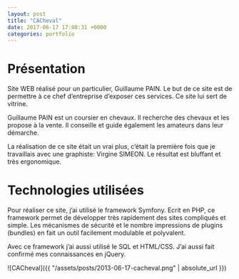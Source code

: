 ```yaml
---
layout: post
title: "CACheval"
date: 2017-06-17 17:08:31 +0000
categories: portfolio
---
```

# Présentation

Site WEB réalisé pour un particulier, Guillaume PAIN. Le but de ce site est de permettre à ce chef d’entreprise d’exposer ces services. Ce site lui sert de vitrine.

Guillaume PAIN est un coursier en chevaux. Il recherche des chevaux et les propose à la vente. Il conseille et guide également les amateurs dans leur démarche.

La réalisation de ce site était un vrai plus, c’était la première fois que je travaillais avec une graphiste: Virgine SIMEON. Le résultat est bluffant et très ergonomique.

# Technologies utilisées

Pour réaliser ce site, j’ai utilisé le framework Symfony. Ecrit en PHP, ce framework permet de développer très rapidement des sites compliqués et simple. Les mécanismes de sécurité et le nombre impressions de plugins (bundles) en fait un outil facilement modulable et polyvalent.

Avec ce framework j’ai aussi utilisé le SQL et HTML/CSS. J’ai aussi fait confirmé mes connaissances en jQuery.

![CACheval]({{ "/assets/posts/2013-06-17-cacheval.png" | absolute_url }})